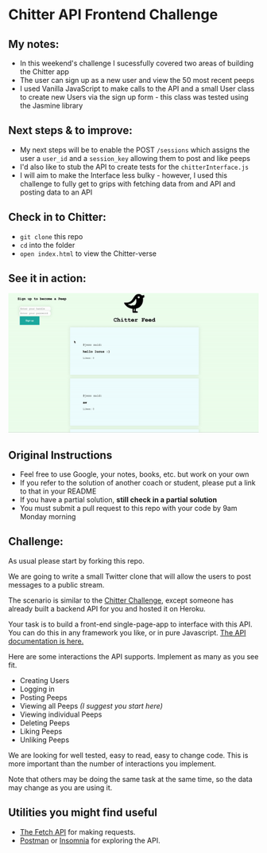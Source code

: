 # Chitter API Frontend Challenge

My notes:
-------
* In this weekend's challenge I sucessfully covered two areas of building the Chitter app
* The user can sign up as a new user and view the 50 most recent peeps
* I used Vanilla JavaScript to make calls to the API and a small User class to create new Users via the sign up form - this class was tested using the Jasmine library 

Next steps & to improve:
-------
* My next steps will be to enable the POST `/sessions` which assigns the user a `user_id` and a `session_key` allowing them to post and like peeps 
* I'd also like to stub the API to create tests for the `chitterInterface.js`
* I will aim to make the Interface less bulky - however, I used this challenge to fully get to grips with fetching data from and API and posting data to an API

Check in to Chitter:
-------
* `git clone` this repo
* `cd` into the folder
* `open index.html` to view the Chitter-verse

See it in action:
-------
![demo](https://github.com/kerrimcm/frontend-api-challenge/blob/master/public/images/demo.gif)

## Original Instructions

* Feel free to use Google, your notes, books, etc. but work on your own
* If you refer to the solution of another coach or student, please put a link to that in your README
* If you have a partial solution, **still check in a partial solution**
* You must submit a pull request to this repo with your code by 9am Monday morning

Challenge:
-------

As usual please start by forking this repo.

We are going to write a small Twitter clone that will allow the users to post messages to a public stream.

The scenario is similar to the [Chitter Challenge](https://github.com/makersacademy/chitter-challenge), except someone has already built a backend API for you and hosted it on Heroku.

Your task is to build a front-end single-page-app to interface with this API. You can do this in any framework you like, or in pure Javascript. [The API documentation is here.](https://github.com/makersacademy/chitter_api_backend)

Here are some interactions the API supports. Implement as many as you see fit.

* Creating Users
* Logging in
* Posting Peeps
* Viewing all Peeps *(I suggest you start here)*
* Viewing individual Peeps
* Deleting Peeps
* Liking Peeps
* Unliking Peeps

We are looking for well tested, easy to read, easy to change code. This is more important than the number of interactions you implement.

Note that others may be doing the same task at the same time, so the data may change as you are using it.

## Utilities you might find useful

* [The Fetch API](https://developer.mozilla.org/en-US/docs/Web/API/Fetch_API/Using_Fetch) for making requests.
* [Postman](https://www.getpostman.com/) or [Insomnia](https://insomnia.rest/) for exploring the API.
